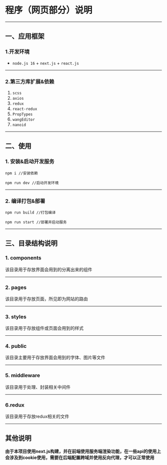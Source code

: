 # 程序（网页部分）说明

---



## 一、应用框架

### 1.开发环境

- `node.js 16` + `next.js` + `react.js` 

---



### 2.第三方库扩展&依赖

1. `scss`
2. `axios`
3. `redux`
4. `react-redux`
5. `PropTypes`
6. `wangEditor`
7. `nanoid`

---



## 二、使用

### 1. 安装&启动开发服务

``` shell
npm i //安装依赖
```

```shell
npm run dev //启动开发环境
```

---



### 2. 编译打包&部署

```shell
npm run build //打包编译
```

```shell
npm run start //部署并启动服务
```

---



## 三、目录结构说明

### 1. components

该目录用于存放界面会用到的分离出来的组件

---



### 2. pages

该目录用于存放页面，所见即为网站的路由

---



### 3. styles

该目录用于存放组件或页面会用到的样式

---



### 4. public

该目录主要用于存放界面会用到的字体、图片等文件

---



### 5. middleware

该目录用于处理、封装相关中间件

---



### 6.redux

该目录用于存放redux相关的文件

---



## 其他说明

**由于本项目使用next.js构建，并在前端使用服务端渲染功能，在一些api的使用上会涉及到cookie使用，需要在后端配置跨域并使用反向代理，才可以正常使用**
